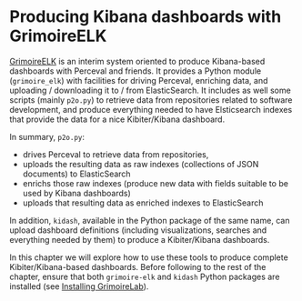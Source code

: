 # Producing Kibana dashboards with GrimoireELK

[GrimoireELK](http://github.com/chaoss/grimoirelab-elk)
is an interim system oriented to produce Kibana-based dashboards with Perceval and friends.
It provides a Python module (`grimoire_elk`) with facilities for driving
Perceval, enriching data, and uploading / downloading it to / from ElasticSearch. It includes as well some scripts (mainly `p2o.py`) to retrieve data from repositories related to software development, and produce everything needed to have Elsticsearch indexes that provide the data for a nice Kibiter/Kibana dashboard.

In summary, `p2o.py`:

* drives Perceval to retrieve data from repositories,
* uploads the resulting data as raw indexes (collections of JSON documents) to ElasticSearch
* enrichs those raw indexes (produce new data with fields suitable to be used by Kibana dashboards)
* uploads that resulting data as enriched indexes to ElasticSearch

In addition, `kidash`,
available in the Python package of the same name,
can upload dashboard definitions (including visualizations, searches and everything needed by them) to produce a Kibiter/Kibana dashboards.

In this chapter we will explore how to use these tools to produce complete
Kibiter/Kibana-based dashboards.
Before following to the rest of the chapter, ensure that both
`grimoire-elk` and `kidash` Python packages are installed
(see [Installing GrimoireLab](../basics/install.html)).
